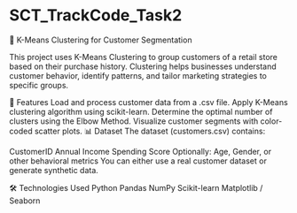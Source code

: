 # SCT_TrackCode_Task2
🧠 K-Means Clustering for Customer Segmentation

This project uses K-Means Clustering to group customers of a retail store based on their purchase history. Clustering helps businesses understand customer behavior, identify patterns, and tailor marketing strategies to specific groups.

📌 Features
Load and process customer data from a .csv file.
Apply K-Means clustering algorithm using scikit-learn.
Determine the optimal number of clusters using the Elbow Method.
Visualize customer segments with color-coded scatter plots.
📊 Dataset
The dataset (customers.csv) contains:

CustomerID
Annual Income
Spending Score
Optionally: Age, Gender, or other behavioral metrics
You can either use a real customer dataset or generate synthetic data.

🛠️ Technologies Used
Python
Pandas
NumPy
Scikit-learn
Matplotlib / Seaborn

